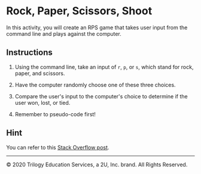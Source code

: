 # Rock, Paper, Scissors, Shoot

In this activity, you will create an RPS game that takes user input from the command line and plays against the computer.

## Instructions

1. Using the command line, take an input of `r`, `p`, or `s`, which stand for rock, paper, and scissors.

2. Have the computer randomly choose one of these three choices.

3. Compare the user's input to the computer's choice to determine if the user won, lost, or tied.

4. Remember to pseudo-code first!

## Hint

You can refer to this [Stack Overflow post](https://stackoverflow.com/questions/306400/how-to-randomly-select-an-item-from-a-list).

---

© 2020 Trilogy Education Services, a 2U, Inc. brand. All Rights Reserved.
